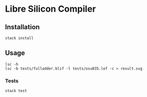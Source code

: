 # Libre Silicon Compiler

## Installation

`stack install`

## Usage

`lsc -h`  
`lsc -b tests/fulladder.blif -l tests/osu035.lef -c > result.svg`  

### Tests

`stack test`  

